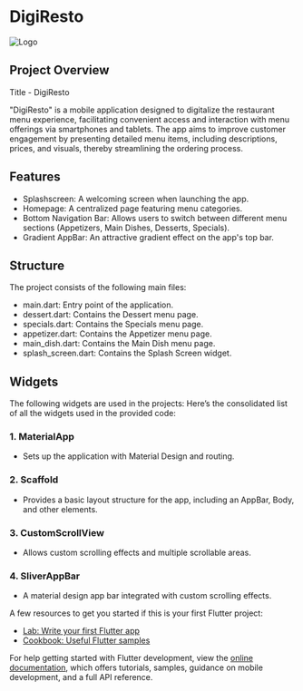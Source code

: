# DigiResto

![Logo](https://github.com/user-attachments/assets/1f3d04bb-5861-4497-aba1-edb0ebe07c33)


## Project Overview
Title - DigiResto

"DigiResto" is a mobile application designed to digitalize the restaurant menu experience, facilitating convenient access and interaction with menu offerings via smartphones and tablets. The app aims to improve customer engagement by presenting detailed menu items, including descriptions, prices, and visuals, thereby streamlining the ordering process.


## Features
- Splashscreen: A welcoming screen when launching the app.
- Homepage: A centralized page featuring menu categories.
- Bottom Navigation Bar: Allows users to switch between different menu sections (Appetizers, Main Dishes, Desserts, Specials).
- Gradient AppBar: An attractive gradient effect on the app's top bar.
  
## Structure
The project consists of the following main files:

- main.dart: Entry point of the application.
- dessert.dart: Contains the Dessert menu page.
- specials.dart: Contains the Specials menu page.
- appetizer.dart: Contains the Appetizer menu page.
- main_dish.dart: Contains the Main Dish menu page.
- splash_screen.dart: Contains the Splash Screen widget.

## Widgets
The following widgets are used in the projects:
Here’s the consolidated list of all the widgets used in the provided code:

### 1. MaterialApp
- Sets up the application with Material Design and routing.

### 2. Scaffold
- Provides a basic layout structure for the app, including an AppBar, Body, and other elements.

### 3. CustomScrollView
- Allows custom scrolling effects and multiple scrollable areas.

### 4. SliverAppBar
- A material design app bar integrated with custom scrolling effects.















A few resources to get you started if this is your first Flutter project:

- [Lab: Write your first Flutter app](https://docs.flutter.dev/get-started/codelab)
- [Cookbook: Useful Flutter samples](https://docs.flutter.dev/cookbook)

For help getting started with Flutter development, view the
[online documentation](https://docs.flutter.dev/), which offers tutorials,
samples, guidance on mobile development, and a full API reference.
